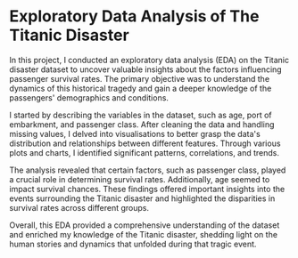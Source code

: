 # Exploratory Data Analysis of The Titanic Disaster

In this project, I conducted an exploratory data analysis (EDA) on the Titanic disaster dataset to uncover valuable insights about the factors influencing passenger survival rates. The primary objective was to understand the dynamics of this historical tragedy and gain a deeper knowledge of the passengers' demographics and conditions.

I started by describing the variables in the dataset, such as age, port of embarkment, and passenger class. After cleaning the data and handling missing values, I delved into visualisations to better grasp the data's distribution and relationships between different features. Through various plots and charts, I identified significant patterns, correlations, and trends.

The analysis revealed that certain factors, such as passenger class, played a crucial role in determining survival rates. Additionally, age seemed to impact survival chances. These findings offered important insights into the events surrounding the Titanic disaster and highlighted the disparities in survival rates across different groups.

Overall, this EDA provided a comprehensive understanding of the dataset and enriched my knowledge of the Titanic disaster, shedding light on the human stories and dynamics that unfolded during that tragic event.
